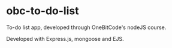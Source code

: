 # obc-to-do-list

To-do list app, developed through OneBitCode's nodeJS course.

Developed with Express.js, mongoose and EJS.
